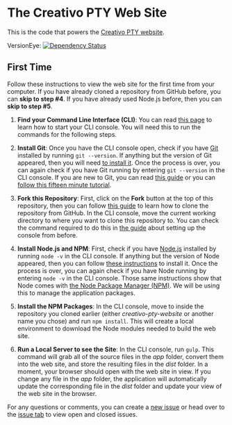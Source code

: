 # The Creativo PTY Web Site

This is the code that powers the [Creativo PTY website][site].

VersionEye: [![Dependency Status](https://www.versioneye.com/user/projects/57180f06fcd19a0051855f82/badge.svg?style=flat)][versioneye]

## First Time

Follow these instructions to view the web site for the first time from your
computer. If you have already cloned a repository from GitHub before, you can
**skip to step \#4**. If you have already used Node.js before, then you can
**skip to step \#5**.

1.  **Find your Command Line Interface (CLI)**: You can read
[this page][setup-console] to learn how to start your CLI console. You will need
this to run the commands for the following steps.

2.  **Install Git**: Once you have the CLI console open, check if you have
[Git][git] installed by running `git --version`. If anything but the version of
Git appeared, then you will need [to install it][install-git]. Once the process
is over, you can again check if you have Git running by entering `git --version`
in the CLI console. If you are new to Git, you can read [this guide][git-guide]
or you can [follow this fifteen minute tutorial][git-tutorial].

3.  **Fork this Repository**: First, click on the **Fork** button at the top of
this repository, then you can follow [this guide][clone-repository] to learn how
to clone the repository from GitHub. In the CLI console, move the current
working directory to where you want to clone this repository to. You can check
the command required to do this in [the guide][setup-console] about setting up
the console from before.

4.  **Install Node.js and NPM**: First, check if you have [Node.js][node]
installed by running `node -v` in the CLI console. If anything but the version
of Node appeared, then you can follow [these instructions][install-node] to
install it. Once the process is over, you can again check if you have Node
running by entering `node -v` in the CLI console. Those same instructions show
that Node comes with [the Node Package Manager (NPM)][npm]. We will be using
this to manage the application packages.

5.  **Install the NPM Packages**: In the CLI console, move to inside the
repository you cloned earlier \(either _creativo-pty-website_ or another name
you chose\) and run `npm install`. This will create a local environment to
download the Node modules needed to build the web site.

6.  **Run a Local Server to see the Site**: In the CLI console, run `gulp`. This
command will grab all of the source files in the _app_ folder, convert them into
the web site, and store the resulting files in the _dist_ folder. In a moment,
your browser should open with the web site in view. If you change any file in
the _app_ folder, the application will automatically update the corresponding
file in the _dist_ folder and update your view of the web site in the browser.

For any questions or comments, you can create a [new issue][new-issue] or head
over to the [issue tab][issue] to view open and closed issues.

[site]: http://creativopty.com "Creativo PTY"
[versioneye]: https://www.versioneye.com/user/projects/57180f06fcd19a0051855f82 "VersionEye"
[setup-console]: http://cli.learncodethehardway.org/book/ex1.html "The Command Line Crash Course"
[git]: https://git-scm.com/ "Git: Free, Open Source, Distributed VCS"
[install-git]: https://git-scm.com/book/en/v2/Getting-Started-Installing-Git "Installing Git"
[git-guide]: https://git-scm.com/book/en/v2/Getting-Started-About-Version-Control "Getting Started with Git"
[git-tutorial]: https://try.github.io/levels/1/challenges/1 "Try Git at Code School"
[clone-repository]: https://help.github.com/articles/cloning-a-repository/ "Cloning a Repository"
[node]: https://nodejs.org/ "Node.js"
[install-node]: https://docs.npmjs.com/getting-started/installing-node "Installing Node"
[npm]: https://www.npmjs.com/ "Node Package Manager"
[new-issue]: https://github.com/creativo-pty/creativo-pty-website/issues/new "New Issues"
[issue]: https://github.com/creativo-pty/creativo-pty-website/issues "Issues"
